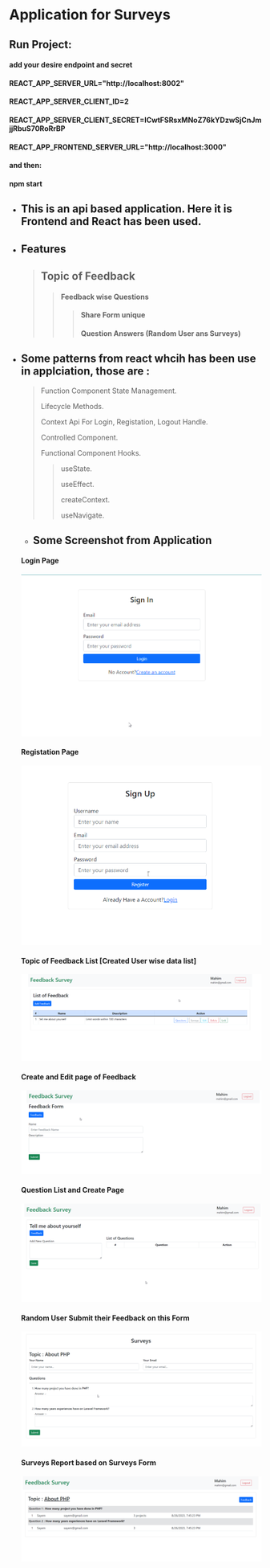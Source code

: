 # Application for Surveys
## Run Project:

#### add your desire endpoint and secret
#### REACT_APP_SERVER_URL="http://localhost:8002"
#### REACT_APP_SERVER_CLIENT_ID=2
#### REACT_APP_SERVER_CLIENT_SECRET=ICwtFSRsxMNoZ76kYDzwSjCnJmjjRbuS70RoRrBP
#### REACT_APP_FRONTEND_SERVER_URL="http://localhost:3000"
#### and then:
#### npm start


* ## This is an api based application. Here it is Frontend and React has been used.
* ## Features
    > ## Topic of Feedback
    >> #### Feedback wise Questions
    >>> #### Share Form unique
    >>> #### Question Answers  (Random User ans Surveys)
* ## Some patterns from react whcih has been use in applciation, those are : 
    > Function Component State Management.
    >
    > Lifecycle Methods.
    >
    > Context Api For Login, Registation, Logout Handle.
    >
    > Controlled Component.
    >
    > Functional Component Hooks.
    >>
    >> useState.
    >>
    >> useEffect.
    >>
    >> createContext.
    >>
    >> useNavigate.

    * ## Some Screenshot from Application
    #### Login Page
    [![Login](./login.png "login")](./login.png)
    #### Registation Page
    [![register](./register.png "register")](./register.png)
    #### Topic of Feedback List [Created User wise data list]
    [![feedback_list](./feedback_list.png "feedback_list")](./feedback_list.png)
    #### Create and Edit page of Feedback
    [![feedback_add_form](./feedback_add_form.png "feedback_add_form")](./feedback_add_form.png)
    #### Question List and Create Page
    [![question_list_add_page](./question_list_add_page.png "question_list_add_page")](./question_list_add_page.png)
    #### Random User Submit their Feedback on this Form
    [![user_response_page](./user_response_page.png "user_response_page")](./user_response_page.png)
    #### Surveys Report based on Surveys Form
    [![surveys_report](./surveys_report.png "surveys_report")](./surveys_report.png)
   
 
